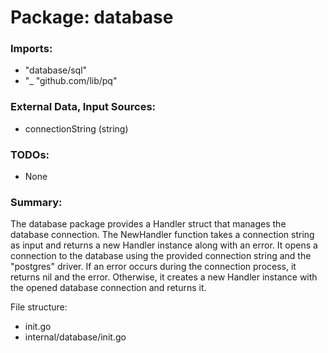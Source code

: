 # Package: database

### Imports:
- "database/sql"
- "_ "github.com/lib/pq"

### External Data, Input Sources:
- connectionString (string)

### TODOs:
- None

### Summary:
The database package provides a Handler struct that manages the database connection. The NewHandler function takes a connection string as input and returns a new Handler instance along with an error. It opens a connection to the database using the provided connection string and the "postgres" driver. If an error occurs during the connection process, it returns nil and the error. Otherwise, it creates a new Handler instance with the opened database connection and returns it.

File structure:
- init.go
- internal/database/init.go

